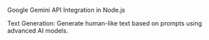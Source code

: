 Google Gemini API Integration in Node.js

Text Generation: Generate human-like text based on prompts using advanced AI models.


